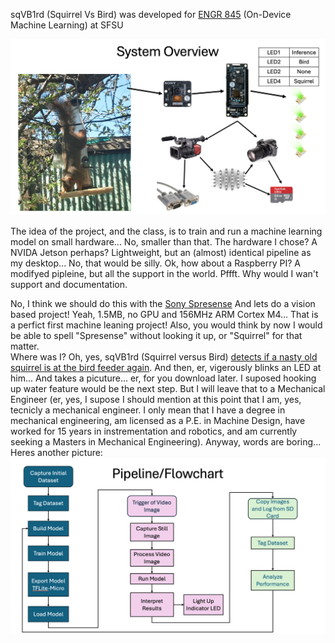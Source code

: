 sqVB1rd (Squirrel Vs Bird) was developed for <a href="http://sfsu-miclab.org/wp-content/uploads/2023/02/ENGR859-On-Device-Machine-Learning-Flyer.pdf">ENGR 845</a> (On-Device Machine Learning) at SFSU

![Alt text](images/blockDiagram.png "System Overview")


The idea of the project, and the class, is to train and run a machine learning model on small hardware... No, smaller than that.
The hardware I chose?
A NVIDA Jetson perhaps? Lightweight, but an (almost) identical pipeline as my desktop... No, that would be silly.
Ok, how about a Raspberry PI? A modifyed pipleine, but all the support in the world. Pffft. Why would I wan't support and documentation.

No, I think we should do this with the <a href="https://developer.sony.com/spresense/development-guides/introduction_en.html">Sony Spresense</a> And lets do a vision based project! Yeah, 1.5MB, no GPU and 156MHz ARM Cortex M4... That is a perfict first machine leaning project!
Also, you would think by now I would be able to spell "Spresense" without looking it up, or "Squirrel" for that matter. 
<br>
Where was I? Oh, yes, sqVB1rd (Squirrel versus Bird) <a href="media/IMG6636_finalRun_720.mov">detects if a nasty old squirrel is at the bird feeder again</a>. And then, er, vigerously blinks an LED at him... And takes a picuture... er, for you download later. I suposed hooking up water feature would be the next step. But I will leave that to a Mechanical Engineer (er, yes, I supose I should mention at this point that I am, yes, tecnicly a mechanical engineer. I only mean that I have a degree in mechanical engineering, am licensed as a P.E. in Machine Design, have worked for 15 years in instrementation and robotics, and am currently seeking a Masters in Mechanical Engineering). Anyway, words are boring... Heres another picture:
![Alt text](images/flowChart.png "System Overview")
